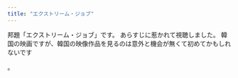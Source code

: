 ```yaml
---
title: "エクストリーム・ジョブ"
---
```

邦題「エクストリーム・ジョブ」です。
あらすじに惹かれて視聴しました。
韓国の映画ですが、韓国の映像作品を見るのは意外と機会が無くて初めてかもしれないです<pre>
。
</pre>